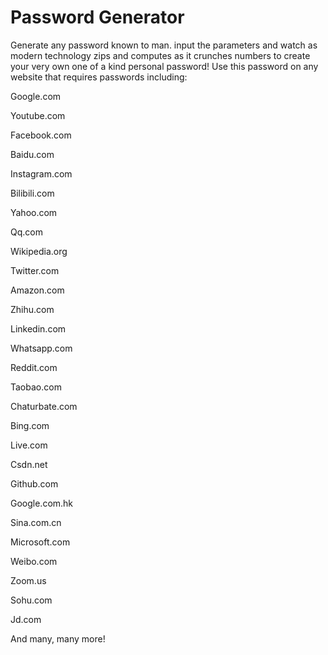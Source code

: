 # Password Generator

Generate any password known to man. input the parameters and watch as modern technology zips and computes as it crunches numbers to create your very own one of a kind personal password! Use this password on any website that requires passwords including: 

Google.com 


Youtube.com


Facebook.com


Baidu.com


Instagram.com


Bilibili.com


Yahoo.com


Qq.com


Wikipedia.org


Twitter.com


Amazon.com


Zhihu.com


Linkedin.com


Whatsapp.com


Reddit.com


Taobao.com


Chaturbate.com


Bing.com


Live.com


Csdn.net


Github.com


Google.com.hk


Sina.com.cn


Microsoft.com


Weibo.com


Zoom.us


Sohu.com


Jd.com

And many, many more!